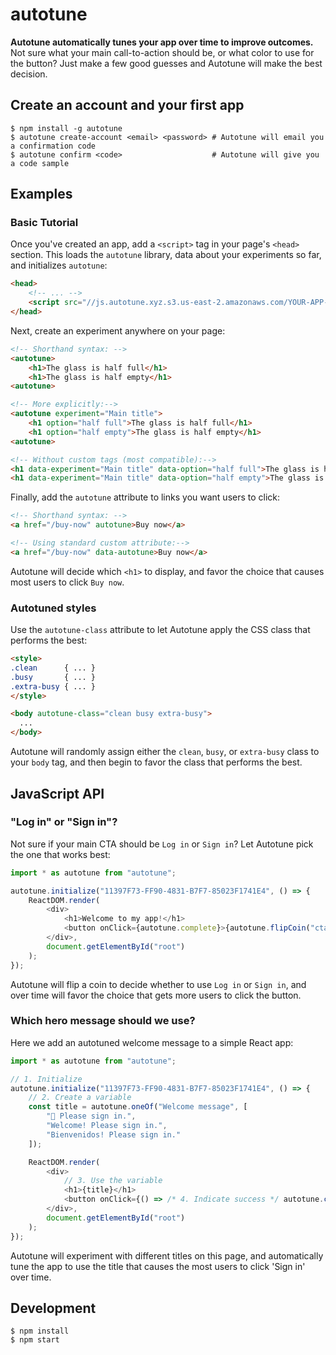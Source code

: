 # autotune

**Autotune automatically tunes your app over time to improve outcomes.** Not sure what your main call-to-action should be, or what color to use for the button? Just make a few good guesses and Autotune will make the best decision.

## Create an account and your first app

```shell
$ npm install -g autotune
$ autotune create-account <email> <password> # Autotune will email you a confirmation code
$ autotune confirm <code>                    # Autotune will give you a code sample
```

## Examples

### Basic Tutorial

Once you've created an app, add a `<script>` tag in your page's `<head>` section. This loads the `autotune` library, data about your experiments so far, and initializes `autotune`:

```html
<head>
    <!-- ... -->
    <script src="//js.autotune.xyz.s3.us-east-2.amazonaws.com/YOUR-APP-KEY.js"></script>
</head>
```

Next, create an experiment anywhere on your page:

```html
<!-- Shorthand syntax: -->
<autotune>
    <h1>The glass is half full</h1>
    <h1>The glass is half empty</h1>
<autotune>

<!-- More explicitly:-->
<autotune experiment="Main title">
    <h1 option="half full">The glass is half full</h1>
    <h1 option="half empty">The glass is half empty</h1>
<autotune>

<!-- Without custom tags (most compatible):-->
<h1 data-experiment="Main title" data-option="half full">The glass is half full</h1>
<h1 data-experiment="Main title" data-option="half empty">The glass is half empty</h1>
```

Finally, add the `autotune` attribute to links you want users to click:

```html
<!-- Shorthand syntax: -->
<a href="/buy-now" autotune>Buy now</a>

<!-- Using standard custom attribute:-->
<a href="/buy-now" data-autotune>Buy now</a>
```

Autotune will decide which `<h1>` to display, and favor the choice that causes most users to click `Buy now`.

### Autotuned styles

Use the `autotune-class` attribute to let Autotune apply the CSS class that performs the best:

```html
<style>
.clean      { ... }
.busy       { ... }
.extra-busy { ... }
</style>

<body autotune-class="clean busy extra-busy">
  ...
</body>
```

Autotune will randomly assign either the `clean`, `busy`, or `extra-busy` class to your `body` tag, and then begin to favor the class that performs the best.

## JavaScript API

### "Log in" or "Sign in"?

Not sure if your main CTA should be `Log in` or `Sign in`? Let Autotune pick the one that works best:

```javascript
import * as autotune from "autotune";

autotune.initialize("11397F73-FF90-4831-B7F7-85023F1741E4", () => {
    ReactDOM.render(
        <div>
            <h1>Welcome to my app!</h1>
            <button onClick={autotune.complete}>{autotune.flipCoin("cta") ? "Log in" : "Sign in"}</button>
        </div>,
        document.getElementById("root")
    );
});
```

Autotune will flip a coin to decide whether to use `Log in` or `Sign in`, and over time
will favor the choice that gets more users to click the button.

### Which hero message should we use?

Here we add an autotuned welcome message to a simple React app:

```javascript
import * as autotune from "autotune";

// 1. Initialize
autotune.initialize("11397F73-FF90-4831-B7F7-85023F1741E4", () => {
    // 2. Create a variable
    const title = autotune.oneOf("Welcome message", [
        "👋 Please sign in.",
        "Welcome! Please sign in.",
        "Bienvenidos! Please sign in."
    ]);

    ReactDOM.render(
        <div>
            // 3. Use the variable
            <h1>{title}</h1>
            <button onClick={() => /* 4. Indicate success */ autotune.complete()}>Sign in</button>
        </div>,
        document.getElementById("root")
    );
});
```

Autotune will experiment with different titles on this page, and automatically tune
the app to use the title that causes the most users to click 'Sign in' over time.

## Development

```shell
$ npm install
$ npm start
```
